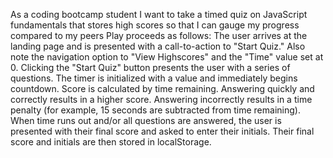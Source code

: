 As a coding bootcamp student
I want to take a timed quiz on JavaScript fundamentals that stores high scores
so that I can gauge my progress compared to my peers
Play proceeds as follows:
  The user arrives at the landing page and is presented with a call-to-action to "Start Quiz." Also note the navigation option to "View Highscores" and the "Time" value set at 0.
  Clicking the "Start Quiz" button presents the user with a series of questions. The timer is initialized with a value and immediately begins countdown.
  Score is calculated by time remaining. Answering quickly and correctly results in a higher score. Answering incorrectly results in a time penalty (for example, 15 seconds are subtracted from time remaining).
  When time runs out and/or all questions are answered, the user is presented with their final score and asked to enter their initials. Their final score and initials are then stored in localStorage.
